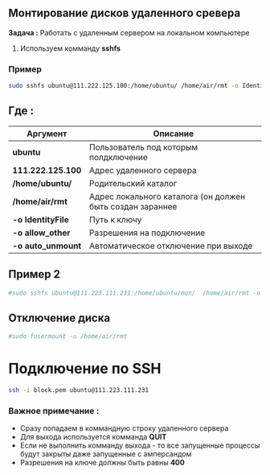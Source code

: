 ## Монтирование дисков удаленного сревера

**Задача :**
Работать с удаленным сервером на локальном компьютере

1. Используем комманду **sshfs**

### Пример
```sh
sudo sshfs ubuntu@111.222.125.100:/home/ubuntu/ /home/air/rmt -o IdentityFile=/home/air/key/block.pem -o allow_other -o auto_unmount
```

## Где :

|Аргумент|Описание|
|--|--|
|**ubuntu**|Пользователь под которым полдключение |
|**111.222.125.100** |Адрес удаленного сервера|
|**/home/ubuntu/** |Родительский каталог |
|**/home/air/rmt** |Адрес локального каталога (он должен быть создан зараннее|
|**-o IdentityFile** |Путь к ключу|
|**-o allow_other** |Разрешения на подключение|
|**-o auto_unmount** |Автоматическое отключение при выходе|


## Пример 2
```sh
#sudo sshfs ubuntu@111.223.111.231:/home/ubuntu/mon/  /home/air/rmt -o IdentityFile=/home/air/block.pem  #-o auto_unmount  #  -o debug
```

## Отключение диска

```sh
#sudo fusermount -u /home/air/rmt 
```


# Подключение по SSH

```sh
ssh -i block.pem ubuntu@111.223.111.231       
```
### Важное примечание :
* Сразу попадаем в коммандную строку удаленного сервера
* Для выхода используется комманда **QUIT**
* Если не выполнить комманду выхода - то все запущенные процессы будут закрыты даже запущенные с амперсандом
* Разрешения на ключе должны быть равны **400**
